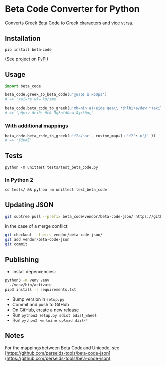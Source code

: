 # Beta Code Converter for Python

Converts Greek Beta Code to Greek characters and vice versa.

## Installation

`pip install beta-code`

(See project on [PyPI](https://pypi.org/project/beta-code/))

## Usage

```python
import beta_code

beta_code.greek_to_beta_code(u'χαῖρε ὦ κόσμε')
# => 'xai=re w)= ko/sme'

beta_code.beta_code_to_greek(u'mh=nin a)/eide qea\\ *phlhi+a/dew *)axilh=os')
# => 'μῆνιν ἄειδε θεὰ Πηληϊάδεω Ἀχιλῆος'
```

### With additional mappings

```python
beta_code.beta_code_to_greek(u'f2a/nac', custom_map={ u'f2': u'ϝ' })
# => 'ϝάναξ'
```

## Tests

`python -m unittest tests/test_beta_code.py`

### In Python 2

`cd tests/ && python -m unittest test_beta_code`

## Updating JSON

```bash
git subtree pull --prefix beta_code/vendor/beta-code-json/ https://github.com/perseids-tools/beta-code-json master --squash
```

In the case of a merge conflict:

```bash
git checkout --theirs vendor/beta-code-json/
git add vendor/beta-code-json
git commit
```

## Publishing

* Install dependencies:

```bash
python3 -m venv venv
. ./venv/bin/activate
pip3 install -r requirements.txt
```

* Bump version in `setup.py`
* Commit and push to GitHub
* On GitHub, create a new release
* Run `python3 setup.py sdist bdist_wheel`
* Run `python3 -m twine upload dist/*`

## Notes

For the mappings between Beta Code and Unicode, see [https://github.com/perseids-tools/beta-code-json](https://github.com/perseids-tools/beta-code-json).
